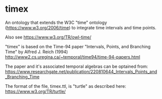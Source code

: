# timex
An ontology that extends the W3C "time" ontology (https://www.w3.org/2006/time) to integrate time intervals and time points.

Also see https://www.w3.org/TR/owl-time/

"timex" is based on the Time-94 paper "Intervals, Points, and Branching Time" by Alfred J. Reich (1994)
http://www2.cs.uregina.ca/~temporal/time94/time-94-papers.html

The paper and it's associated temporal algebras can be optained from:
https://www.researchgate.net/publication/220810644_Intervals_Points_and_Branching_Time

The format of the file, timex.ttl, is "turtle" as described here:
https://www.w3.org/TR/turtle/
